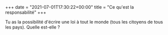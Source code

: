 +++
date = "2021-07-01T17:30:22+00:00"
title = "Ce qu'est la responsabilité"
+++

Tu as la possibilité d'écrire une loi à tout le monde (tous les citoyens de tous les pays). Quelle est-elle ?
